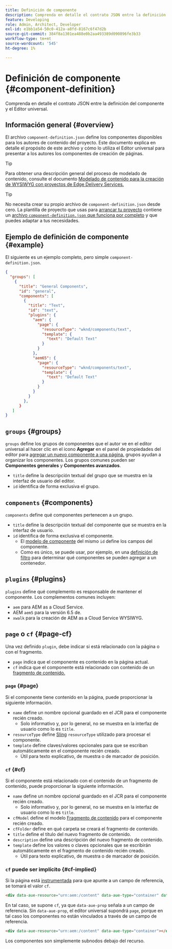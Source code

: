 ```yaml
---
title: Definición de componente
description: Comprenda en detalle el contrato JSON entre la definición del componente y el Editor universal.
feature: Developing
role: Admin, Architect, Developer
exl-id: e1bb1a54-50c0-412a-a8fd-8167c6f47d2b
source-git-commit: 384f8a1301ea488e0b2aa493389d090896fe3b33
workflow-type: tm+mt
source-wordcount: '545'
ht-degree: 1%

---
```


# Definición de componente {#component-definition}

Comprenda en detalle el contrato JSON entre la definición del componente y el Editor universal.

## Información general {#overview}

El archivo `component-definition.json` define los componentes disponibles para los autores de contenido del proyecto. Este documento explica en detalle el propósito de este archivo y cómo lo utiliza el Editor universal para presentar a los autores los componentes de creación de páginas.

>[!TIP]
>
>Para obtener una descripción general del proceso de modelado de contenido, consulte el documento [Modelado de contenido para la creación de WYSIWYG con proyectos de Edge Delivery Services.](/help/edge/wysiwyg-authoring/content-modeling.md)

>[!TIP]
>
>No necesita crear su propio archivo de `component-definition.json` desde cero. La plantilla de proyecto que usas para [arrancar tu proyecto](/help/edge/wysiwyg-authoring/edge-dev-getting-started.md) contiene un [archivo `component-definition.json` que funciona por completo](https://github.com/adobe-rnd/aem-boilerplate-xwalk/blob/main/component-definition.json) y que puedes adaptar a tus necesidades.

## Ejemplo de definición de componente {#example}

El siguiente es un ejemplo completo, pero simple `component-definition.json`.

```json
{
  "groups": [
    {
      "title": "General Components",
      "id": "general",
      "components": [
        {
          "title": "Text",
          "id": "text",
          "plugins": {
            "aem": {
              "page": {
                "resourceType": "wknd/components/text",
                "template": {
                  "text": "Default Text"
                }
              }
            },
            "aem65": {
              "page": {
                "resourceType": "wknd/components/text",
                "template": {
                  "text": "Default Text"
                }
              }
            }
          }
        },
      }
   ]
}
```

## `groups` {#groups}

`groups` define los grupos de componentes que el autor ve en el editor universal al hacer clic en el icono **Agregar** en el panel de propiedades del editor para [agregar un nuevo componente a una página.](/help/sites-cloud/authoring/universal-editor/authoring.md#adding-components) grupos ayudan a organizar los componentes. Los grupos comunes pueden ser **Componentes generales** y **Componentes avanzados**.

* `title` define la descripción textual del grupo que se muestra en la interfaz de usuario del editor.
* `id` identifica de forma exclusiva el grupo.

## `components` {#components}

`components` define qué componentes pertenecen a un grupo.

* `title` define la descripción textual del componente que se muestra en la interfaz de usuario.
* `id` identifica de forma exclusiva el componente.
   * El [modelo de componente](/help/implementing/universal-editor/field-types.md#model-structure) del mismo `id` define los campos del componente.
   * Como es único, se puede usar, por ejemplo, en una [definición de filtro](/help/implementing/universal-editor/filtering.md) para determinar qué componentes se pueden agregar a un contenedor.

## `plugins` {#plugins}

`plugins` define qué complemento es responsable de mantener el componente. Los complementos comunes incluyen:

* `aem` para AEM as a Cloud Service.
* AEM `aem5` para la versión 6.5 de.
* `xwalk` para la creación de AEM as a Cloud Service WYSIWYG.

## `page` o `cf` {#page-cf}

Una vez definido `plugin`, debe indicar si está relacionado con la página o con el fragmento.

* `page` indica que el componente es contenido en la página actual.
* `cf` indica que el componente está relacionado con contenido de un [fragmento de contenido.](/help/assets/content-fragments/content-fragments.md)

### `page` {#page}

Si el componente tiene contenido en la página, puede proporcionar la siguiente información.

* `name` define un nombre opcional guardado en el JCR para el componente recién creado.
   * Solo informativo y, por lo general, no se muestra en la interfaz de usuario como lo es `title`.
* `resourceType` define [Sling](/help/implementing/developing/introduction/sling-cheatsheet.md) `resourceType` utilizado para procesar el componente.
* `template` define claves/valores opcionales para que se escriban automáticamente en el componente recién creado.
   * Útil para texto explicativo, de muestra o de marcador de posición.

### `cf` {#cf}

Si el componente está relacionado con el contenido de un fragmento de contenido, puede proporcionar la siguiente información.

* `name` define un nombre opcional guardado en el JCR para el componente recién creado.
   * Solo informativo y, por lo general, no se muestra en la interfaz de usuario como lo es `title`.
* `cfModel` define el modelo [Fragmento de contenido](/help/assets/content-fragments/content-fragments-models.md) para el componente recién creado.
* `cfFolder` define en qué carpeta se creará el fragmento de contenido.
* `title` define el título del nuevo fragmento de contenido.
* `description` define una descripción del nuevo fragmento de contenido.
* `template` define los valores o claves opcionales que se escribirán automáticamente en el fragmento de contenido recién creado.
   * Útil para texto explicativo, de muestra o de marcador de posición.

### `cf` puede ser implícito {#cf-implied}

Si la página está [instrumentada](/help/implementing/universal-editor/getting-started.md#instrument-page) para que apunte a un campo de referencia, se tomará el valor `cf`.

```html
<div data-aue-resource="urn:aem:/content" data-aue-type="container" data-aue-prop="field"></div>
```

En tal caso, se supone `cf`, ya que `data-aue-prop` señala a un campo de referencia. Sin `data-aue-prop`, el editor universal supondrá `page`, porque en tal caso los componentes no están vinculados a través de un campo de referencia.

```html
<div data-aue-resource="urn:aem:/content" data-aue-type="container"></div>
```

Los componentes son simplemente subnodos debajo del recurso.

